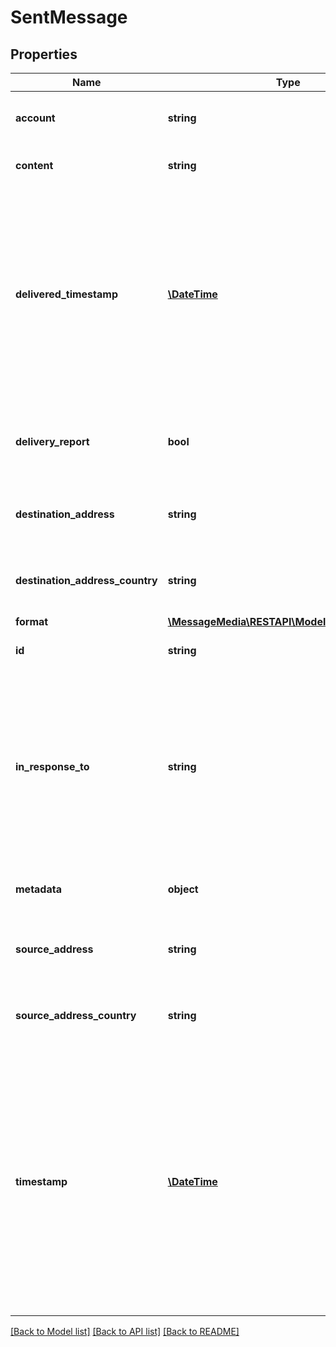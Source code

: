 # SentMessage

## Properties
Name | Type | Description | Notes
------------ | ------------- | ------------- | -------------
**account** | **string** | Account associated with this message | [optional] 
**content** | **string** | Content of the message | [optional] 
**delivered_timestamp** | [**\DateTime**](\DateTime.md) | If a delivery report was requested for this message, this is the time at which the message was delivered (or failed to be delivered) to the destination address. | [optional] 
**delivery_report** | **bool** | Indicates if a delivery report was requested for this message | [optional] 
**destination_address** | **string** | Address this message was delivered to | [optional] 
**destination_address_country** | **string** | Country associated with the destination address | [optional] 
**format** | [**\MessageMedia\RESTAPI\Model\MessageFormat**](MessageFormat.md) |  | [optional] 
**id** | **string** | Unique ID for this message | [optional] 
**in_response_to** | **string** | If this message was sent in response to a received message (an auto response message for example) this is the ID of the received message. | [optional] 
**metadata** | **object** | Metadata associated with this message | [optional] 
**source_address** | **string** | Address this message was sent from | [optional] 
**source_address_country** | **string** | Country associated with the source address | [optional] 
**timestamp** | [**\DateTime**](\DateTime.md) | Date time at which this message was submitted to the API, refer to the delivered timestamp for the time at which the message was delivered (or failed to be delivered) to the destination address. | [optional] 

[[Back to Model list]](../README.md#documentation-for-models) [[Back to API list]](../README.md#documentation-for-api-endpoints) [[Back to README]](../README.md)


